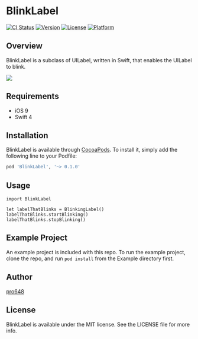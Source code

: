 # BlinkLabel

[![CI Status](https://img.shields.io/travis/pro648/BlinkLabel.svg?style=flat)](https://travis-ci.org/pro648/BlinkLabel)
[![Version](https://img.shields.io/cocoapods/v/BlinkLabel.svg?style=flat)](https://cocoapods.org/pods/BlinkLabel)
[![License](https://img.shields.io/cocoapods/l/BlinkLabel.svg?style=flat)](https://cocoapods.org/pods/BlinkLabel)
[![Platform](https://img.shields.io/cocoapods/p/BlinkLabel.svg?style=flat)](https://cocoapods.org/pods/BlinkLabel)

## Overview

BlinkLabel is a subclass of UILabel, written in Swift, that enables the UILabel to blink.

![](https://raw.githubusercontent.com/wiki/pro648/tips/images/podBlink.gif)

## Requirements

- iOS 9
- Swift 4

## Installation

BlinkLabel is available through [CocoaPods](https://cocoapods.org). To install it, simply add the following line to your Podfile:

```ruby
pod 'BlinkLabel', '~> 0.1.0'
```

## Usage

```
import BlinkLabel

let labelThatBlinks = BlinkingLabel()
labelThatBlinks.startBlinking()
labelThatBlinks.stopBlinking()
```

## Example Project

An example project is included with this repo. To run the example project, clone the repo, and run `pod install` from the Example directory first.

## Author

[pro648](https://github.com/pro648)

## License

BlinkLabel is available under the MIT license. See the LICENSE file for more info.

